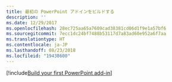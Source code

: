```yaml
---
title: 最初の PowerPoint アドインをビルドする
description: ''
ms.date: 12/29/2017
ms.openlocfilehash: 28ec725aa65a7609cad38381cd06d1f9e1a57bf6
ms.sourcegitcommit: 7ecc1dc24bf7488b53117d7a83ad60e952a6f7aa
ms.translationtype: HT
ms.contentlocale: ja-JP
ms.lasthandoff: 08/23/2018
ms.locfileid: "19438600"
---
```

[!include[Build your first PowerPoint add-in](../includes/file-get-started-powerpoint.md)]